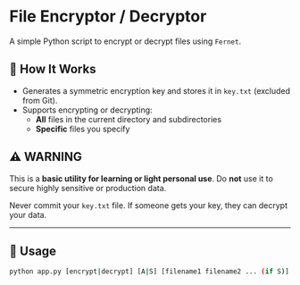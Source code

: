 # File Encryptor / Decryptor

A simple Python script to encrypt or decrypt files using `Fernet`.

## 🔐 How It Works

- Generates a symmetric encryption key and stores it in `key.txt` (excluded from Git).
- Supports encrypting or decrypting:
  - **All** files in the current directory and subdirectories
  - **Specific** files you specify

## ⚠️ WARNING

This is a **basic utility for learning or light personal use**. Do **not** use it to secure highly sensitive or production data.

Never commit your `key.txt` file. If someone gets your key, they can decrypt your data.

---

## 🚀 Usage

```bash
python app.py [encrypt|decrypt] [A|S] [filename1 filename2 ... (if S)]
